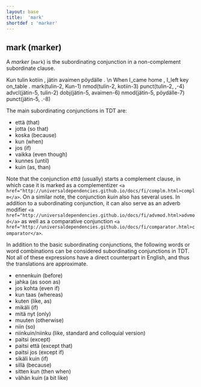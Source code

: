 ```yaml
---
layout: base
title:  'mark'
shortdef : 'marker'
---
```


## mark (marker) <a name="sec-mark"></a>

A *marker* (`mark`) is the subordinating conjunction in a non-complement subordinate clause.


<!-- fname:mark.pdf -->
<div class="sd-parse">
Kun tulin kotiin , jätin avaimen pöydälle . \n When I_came home , I_left key on_table .
mark(tulin-2, Kun-1)
nmod(tulin-2, kotiin-3)
punct(tulin-2, ,-4)
advcl(jätin-5, tulin-2)
dobj(jätin-5, avaimen-6)
nmod(jätin-5, pöydälle-7)
punct(jätin-5, .-8)
</div>


The main subordinating conjunctions in TDT are:


+ että (that)
+ jotta (so that)
+ koska (because)
+ kun (when)
+ jos (if)
+ vaikka (even though)
+ kunnes (until)
+ kuin (as, than)


Note that the conjunction *että* (usually) starts a complement clause, in which case it is marked as a complementizer `<a href="http://universaldependencies.github.io/docs/fi/complm.html>complm</a>`. On a similar note, the conjunction *kuin* also has several uses. In addition to a subordinating conjunction, it can also serve as an adverb modifier `<a href="http://universaldependencies.github.io/docs/fi/advmod.html>advmod</a>` as well as a comparative conjunction `<a href="http://universaldependencies.github.io/docs/fi/comparator.html>comparator</a>`.

In addition to the basic subordinating conjunctions, the following words or word combinations can be considered subordinating conjunctions in TDT. Not all of these expressions have a direct counterpart in English, and thus the translations are approximate.


+ ennenkuin (before)
+ jahka (as soon as)
+ jos kohta (even if)
+ kun taas (whereas)
+ kuten (like, as)
+ mikäli (if)
+ mitä nyt (only)
+ muuten (otherwise)
+ niin (so)
+ niinkuin/niinku (like, standard and colloquial version)
+ paitsi (except)
+ paitsi että (except that)
+ paitsi jos (except if)
+ sikäli kuin (if)
+ sillä (because)
+ sitten kun (then when)
+ vähän kuin (a bit like)


